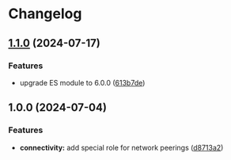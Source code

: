 # Changelog

## [1.1.0](https://git.cloudpunks.io/cloudpunks/azure/template-lz-enterprise-scale/compare/v1.0.0...v1.1.0) (2024-07-17)

### Features

* upgrade ES module to 6.0.0 ([613b7de](https://git.cloudpunks.io/cloudpunks/azure/template-lz-enterprise-scale/commit/613b7dec6df7793aadac7d1fa43529e027417b3f))

## 1.0.0 (2024-07-04)

### Features

* **connectivity:** add special role for network peerings ([d8713a2](https://git.cloudpunks.io/cloudpunks/azure/template-lz-enterprise-scale/commit/d8713a200acf719124e9dd67977f13b25292b0fd))
